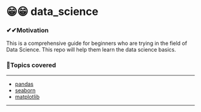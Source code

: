 # 😁😁 data_science

### ✔✔Motivation 
This is a comprehensive guide for beginners who are trying in the field of Data Science.
This repo will help them learn the data science basics.

### 🚀Topics covered
---
- [pandas](pandas.ipynb)
- [seaborn](seaborn.ipynb)
- [matplotlib](matplotlib.ipynb)
---

